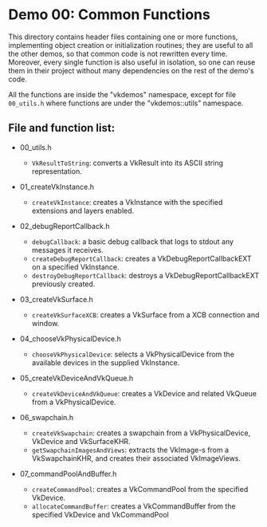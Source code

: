 Demo 00: Common Functions
=========================

This directory contains header files containing one or more functions, implementing object creation or initialization routines; they are useful to all the other demos, so that common code is not rewritten every time. Moreover, every single function is also useful in isolation, so one can reuse them in their project without many dependencies on the rest of the demo's code.

All the functions are inside the "vkdemos" namespace, except for file `00_utils.h` where functions are under the "vkdemos::utils" namespace.

File and function list:
-----------------------

- 00_utils.h

	- `VkResultToString`: converts a VkResult into its ASCII string representation.

- 01_createVkInstance.h

	- `createVkInstance`: creates a VkInstance with the specified extensions and layers enabled.

- 02_debugReportCallback.h

	- `debugCallback`: a basic debug callback that logs to stdout any messages it receives.
	- `createDebugReportCallback`: creates a VkDebugReportCallbackEXT on a specified VkInstance.
	- `destroyDebugReportCallback`: destroys a VkDebugReportCallbackEXT previously created.

- 03_createVkSurface.h

	- `createVkSurfaceXCB`: creates a VkSurface from a XCB connection and window.

- 04_chooseVkPhysicalDevice.h

	- `chooseVkPhysicalDevice`: selects a VkPhysicalDevice from the available devices in the supplied VkInstance.

- 05_createVkDeviceAndVkQueue.h

	- `createVkDeviceAndVkQueue`: creates a VkDevice and related VkQueue from a VkPhysicalDevice.

- 06_swapchain.h

	- `createVkSwapchain`: creates a swapchain from a VkPhysicalDevice, VkDevice and VkSurfaceKHR.
	- `getSwapchainImagesAndViews`: extracts the VkImage-s from a VkSwapchainKHR, and creates their associated VkImageViews.

- 07_commandPoolAndBuffer.h

	- `createCommandPool`: creates a VkCommandPool from the specified VkDevice.
	- `allocateCommandBuffer`: creates a VkCommandBuffer from the specified VkDevice and VkCommandPool

